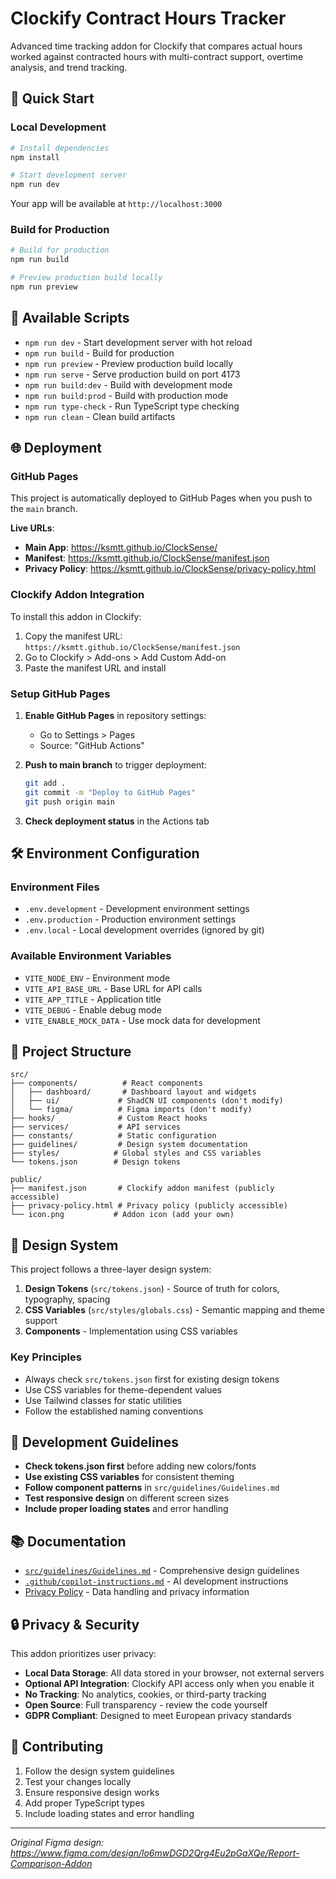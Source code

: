 # Clockify Contract Hours Tracker

Advanced time tracking addon for Clockify that compares actual hours worked against contracted hours with multi-contract support, overtime analysis, and trend tracking.

## 🚀 Quick Start

### Local Development

```bash
# Install dependencies
npm install

# Start development server
npm run dev
```

Your app will be available at `http://localhost:3000`

### Build for Production

```bash
# Build for production
npm run build

# Preview production build locally
npm run preview
```

## 📝 Available Scripts

- `npm run dev` - Start development server with hot reload
- `npm run build` - Build for production
- `npm run preview` - Preview production build locally
- `npm run serve` - Serve production build on port 4173
- `npm run build:dev` - Build with development mode
- `npm run build:prod` - Build with production mode
- `npm run type-check` - Run TypeScript type checking
- `npm run clean` - Clean build artifacts

## 🌐 Deployment

### GitHub Pages

This project is automatically deployed to GitHub Pages when you push to the `main` branch.

**Live URLs**:

- **Main App**: https://ksmtt.github.io/ClockSense/
- **Manifest**: https://ksmtt.github.io/ClockSense/manifest.json
- **Privacy Policy**: https://ksmtt.github.io/ClockSense/privacy-policy.html

### Clockify Addon Integration

To install this addon in Clockify:

1. Copy the manifest URL: `https://ksmtt.github.io/ClockSense/manifest.json`
2. Go to Clockify > Add-ons > Add Custom Add-on
3. Paste the manifest URL and install

### Setup GitHub Pages

1. **Enable GitHub Pages** in repository settings:

   - Go to Settings > Pages
   - Source: "GitHub Actions"

2. **Push to main branch** to trigger deployment:

   ```bash
   git add .
   git commit -m "Deploy to GitHub Pages"
   git push origin main
   ```

3. **Check deployment status** in the Actions tab

## 🛠️ Environment Configuration

### Environment Files

- `.env.development` - Development environment settings
- `.env.production` - Production environment settings
- `.env.local` - Local development overrides (ignored by git)

### Available Environment Variables

- `VITE_NODE_ENV` - Environment mode
- `VITE_API_BASE_URL` - Base URL for API calls
- `VITE_APP_TITLE` - Application title
- `VITE_DEBUG` - Enable debug mode
- `VITE_ENABLE_MOCK_DATA` - Use mock data for development

## 📁 Project Structure

```
src/
├── components/          # React components
│   ├── dashboard/       # Dashboard layout and widgets
│   ├── ui/             # ShadCN UI components (don't modify)
│   └── figma/          # Figma imports (don't modify)
├── hooks/              # Custom React hooks
├── services/           # API services
├── constants/          # Static configuration
├── guidelines/         # Design system documentation
├── styles/            # Global styles and CSS variables
└── tokens.json        # Design tokens

public/
├── manifest.json       # Clockify addon manifest (publicly accessible)
├── privacy-policy.html # Privacy policy (publicly accessible)
└── icon.png           # Addon icon (add your own)
```

## 🎨 Design System

This project follows a three-layer design system:

1. **Design Tokens** (`src/tokens.json`) - Source of truth for colors, typography, spacing
2. **CSS Variables** (`src/styles/globals.css`) - Semantic mapping and theme support
3. **Components** - Implementation using CSS variables

### Key Principles

- Always check `src/tokens.json` first for existing design tokens
- Use CSS variables for theme-dependent values
- Use Tailwind classes for static utilities
- Follow the established naming conventions

## 🔧 Development Guidelines

- **Check tokens.json first** before adding new colors/fonts
- **Use existing CSS variables** for consistent theming
- **Follow component patterns** in `src/guidelines/Guidelines.md`
- **Test responsive design** on different screen sizes
- **Include proper loading states** and error handling

## 📚 Documentation

- [`src/guidelines/Guidelines.md`](src/guidelines/Guidelines.md) - Comprehensive design guidelines
- [`.github/copilot-instructions.md`](.github/copilot-instructions.md) - AI development instructions
- [Privacy Policy](https://ksmtt.github.io/ClockSense/privacy-policy.html) - Data handling and privacy information

## 🔒 Privacy & Security

This addon prioritizes user privacy:

- **Local Data Storage**: All data stored in your browser, not external servers
- **Optional API Integration**: Clockify API access only when you enable it
- **No Tracking**: No analytics, cookies, or third-party tracking
- **Open Source**: Full transparency - review the code yourself
- **GDPR Compliant**: Designed to meet European privacy standards

## 🤝 Contributing

1. Follow the design system guidelines
2. Test your changes locally
3. Ensure responsive design works
4. Add proper TypeScript types
5. Include loading states and error handling

---

_Original Figma design: https://www.figma.com/design/lo6mwDGD2Qrg4Eu2pGaXQe/Report-Comparison-Addon_
